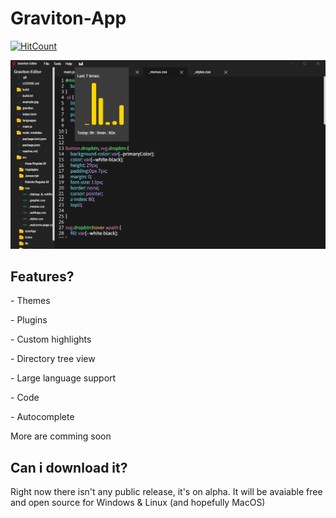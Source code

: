 # Graviton-App
[![HitCount](http://hits.dwyl.io/https://github.com/marc2332/https://github.com/Graviton-Code-Editor/Graviton-App.svg)](http://hits.dwyl.io/https://github.com/marc2332/https://github.com/Graviton-Code-Editor/Graviton-App)

<img src="example.jpg">
<h2>Features?</h2>
<p>- Themes</p>
<p>- Plugins</p>
<p>- Custom highlights</p>
<p>- Directory tree view</p>
<p>- Large language support</p>
<p>- Code </p>
<p>- Autocomplete <p>
<p>More are comming soon</p>
<h2>Can i download it?</h2>
<p>Right now there isn't any public release, it's on alpha. It will be avaiable free and open source for Windows & Linux (and hopefully MacOS) </p>
